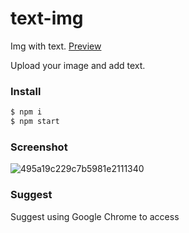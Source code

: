 # text-img

Img with text. [Preview](https://sansui-d.github.io/text-img/) 

Upload your image and add text.

### Install
```sh
$ npm i 
$ npm start
```
### Screenshot
![495a19c229c7b5981e2111340](https://github.com/sansui-d/text-img/assets/71920152/c6bf74f2-2f98-495f-9a3f-bd7e7c3ed290)
### Suggest
Suggest using Google Chrome to access
